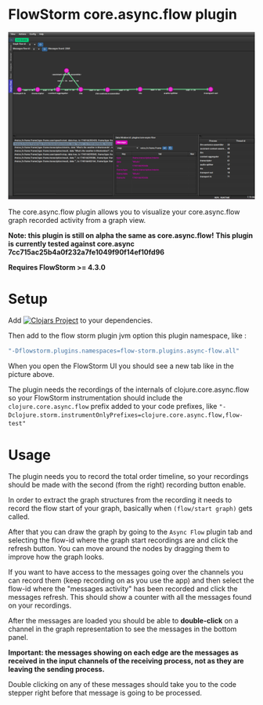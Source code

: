 # FlowStorm core.async.flow plugin

![demo](./images/plugin_demo.png)

The core.async.flow plugin allows you to visualize your core.async.flow graph recorded activity from a graph view.

**Note: this plugin is still on alpha the same as core.async.flow!**
**This plugin is currently tested against core.async 7cc715ac25b4a0f232a7fe1049f90f14ef10fd96**

**Requires FlowStorm >= 4.3.0**

# Setup

Add [![Clojars Project](https://img.shields.io/clojars/v/com.github.flow-storm/flow-storm-async-flow-plugin.svg)](https://clojars.org/com.github.flow-storm/flow-storm-async-flow-plugin) 
to your dependencies.

Then add to the flow storm plugin jvm option this plugin namespace, like :


```clojure
"-Dflowstorm.plugins.namespaces=flow-storm.plugins.async-flow.all"
```

When you open the FlowStorm UI you should see a new tab like in the picture above.

The plugin needs the recordings of the internals of clojure.core.async.flow so your FlowStorm instrumentation should include 
the `clojure.core.async.flow` prefix added to your code prefixes, like `"-Dclojure.storm.instrumentOnlyPrefixes=clojure.core.async.flow,flow-test"`

# Usage

The plugin needs you to record the total order timeline, so your recordings should be made with the second (from the right) recording button
enable.

In order to extract the graph structures from the recording it needs to record the flow start of your graph, basically when
`(flow/start graph)` gets called.

After that you can draw the graph by going to the `Async Flow` plugin tab and selecting the flow-id where the graph start recordings 
are and click the refresh button.
You can move around the nodes by dragging them to improve how the graph looks.

If you want to have access to the messages going over the channels you can record them (keep recording on as you use the app) 
and then select the flow-id where the "messages activity" has been recorded and click the messages refresh. This should show
a counter with all the messages found on your recordings.

After the messages are loaded you should be able to **double-click** on a channel in the graph representation to see
the messages in the bottom panel.

**Important: the messages showing on each edge are the messages as received in the input channels of the receiving process,
not as they are leaving the sending process.**

Double clicking on any of these messages should take you to the code stepper right before that
message is going to be processed.


